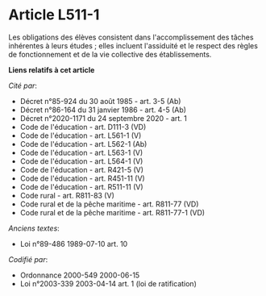 # Article L511-1

Les obligations des élèves consistent dans l'accomplissement des tâches inhérentes à leurs études ; elles incluent
l'assiduité et le respect des règles de fonctionnement et de la vie collective des établissements.

**Liens relatifs à cet article**

_Cité par_:

  - Décret n°85-924 du 30 août 1985 - art. 3-5 (Ab)
  - Décret n°86-164 du 31 janvier 1986 - art. 4-5 (Ab)
  - Décret n°2020-1171 du 24 septembre 2020 - art. 1
  - Code de l'éducation - art. D111-3 (VD)
  - Code de l'éducation - art. L561-1 (V)
  - Code de l'éducation - art. L562-1 (Ab)
  - Code de l'éducation - art. L563-1 (V)
  - Code de l'éducation - art. L564-1 (V)
  - Code de l'éducation - art. R421-5 (V)
  - Code de l'éducation - art. R451-11 (V)
  - Code de l'éducation - art. R511-11 (V)
  - Code rural - art. R811-83 (V)
  - Code rural et de la pêche maritime - art. R811-77 (VD)
  - Code rural et de la pêche maritime - art. R811-77-1 (VD)

_Anciens textes_:

  - Loi n°89-486 1989-07-10 art. 10

_Codifié par_:

  - Ordonnance 2000-549 2000-06-15
  - Loi n°2003-339 2003-04-14 art. 1 (loi de ratification)
